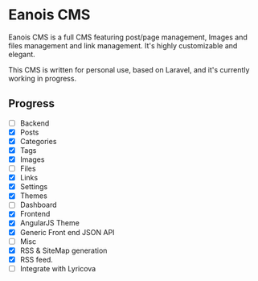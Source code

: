 # Eanois CMS

Eanois CMS is a full CMS featuring post/page management,
Images and files management and link management. It's highly customizable and elegant.

This CMS is written for personal use, based on Laravel, and it's currently working in progress.

## Progress

* [ ] Backend
 * [x] Posts
  * [x] Categories
  * [x] Tags
 * [x] Images
 * [ ] Files
 * [x] Links
 * [x] Settings
 * [x] Themes
 * [ ] Dashboard
* [x] Frontend
 * [x] AngularJS Theme
 * [x] Generic Front end JSON API
* [ ] Misc
 * [x] RSS & SiteMap generation
 * [x] RSS feed.
 * [ ] Integrate with Lyricova